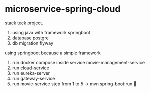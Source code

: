 # microservice-spring-cloud
stack teck project.
1. using java with framework springboot
2. database postgre
3. db migration flyway

using springboot because a simple framework

1. run docker compose inside service movie-management-service 
2. run cloud-service
3. run eureka-server
4. run gateway-service
5. run movie-service
   step from 1 to 5 -> mvn spring-boot:run 🏃
